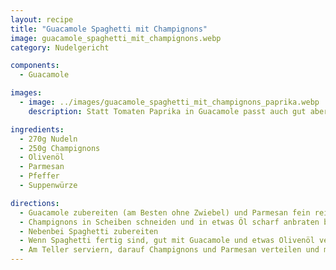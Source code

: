 ```yaml
---
layout: recipe
title: "Guacamole Spaghetti mit Champignons"
image: guacamole_spaghetti_mit_champignons.webp
category: Nudelgericht

components:
  - Guacamole

images:
  - image: ../images/guacamole_spaghetti_mit_champignons_paprika.webp
    description: Statt Tomaten Paprika in Guacamole passt auch gut aber nicht so gut wie mit Tomaten

ingredients:
  - 270g Nudeln
  - 250g Champignons
  - Olivenöl
  - Parmesan
  - Pfeffer
  - Suppenwürze

directions:
  - Guacamole zubereiten (am Besten ohne Zwiebel) und Parmesan fein reiben
  - Champignons in Scheiben schneiden und in etwas Öl scharf anbraten bis das Wasser verdampft ist und sie leicht angeröstet sind
  - Nebenbei Spaghetti zubereiten
  - Wenn Spaghetti fertig sind, gut mit Guacamole und etwas Olivenöl vermischen
  - Am Teller serviern, darauf Champignons und Parmesan verteilen und mit etwas Olivenöl abschmecken
---
```

